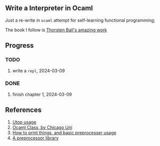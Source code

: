 ## Write a Interpreter in Ocaml

Just a re-write in `ocaml` attempt for self-learning functional programming;

The book I follow is [Thorsten Ball's amazing work](https://interpreterbook.com/) 

## Progress

### TODO

1. write a `repl`, 2024-03-09

### DONE

1. finish chapter 1, 2024-03-09

## References

1. [Utop usage](https://ocamlverse.net/content/toplevel.html)
2. [Ocaml Class, by Chicago Uni](https://www2.lib.uchicago.edu/keith/ocaml-class/home.html)
3. [How to print things, and basic preprocesser usage](https://discuss.ocaml.org/t/deriving-show-not-working-as-expected/9413/2)
4. [A preprocessor library](https://github.com/ocaml-ppx/ppx_deriving)